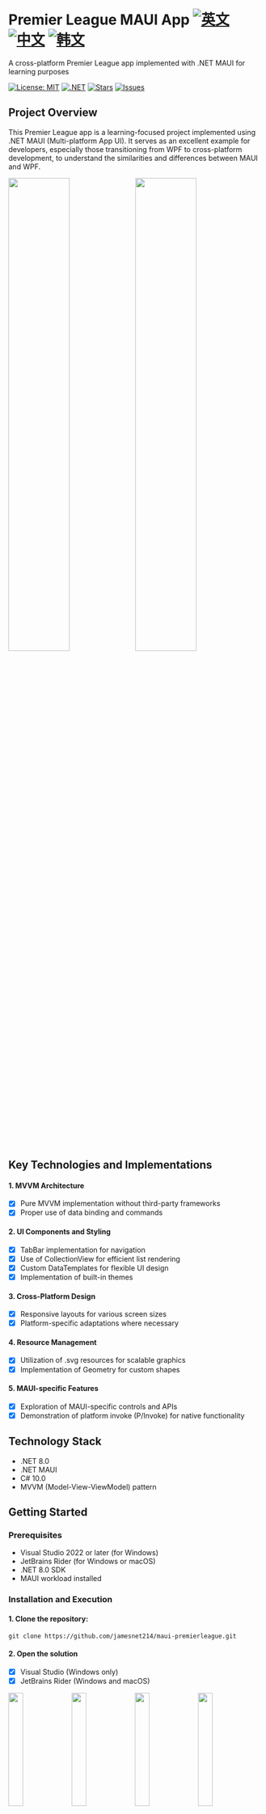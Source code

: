 # Premier League MAUI App  [![英文](https://img.shields.io/badge/Language-English-blue.svg)](README.md) [![中文](https://img.shields.io/badge/Language-中文-red.svg)](README.zh-CN.md) [![韩文](https://img.shields.io/badge/Language-한국어-green.svg)](README.ko.md)

A cross-platform Premier League app implemented with .NET MAUI for learning purposes

[![License: MIT](https://img.shields.io/badge/License-MIT-yellow.svg)](https://opensource.org/licenses/MIT)
[![.NET](https://img.shields.io/badge/.NET-8.0-blue.svg)](https://dotnet.microsoft.com/download)
[![Stars](https://img.shields.io/github/stars/jamesnet214/maui-premierleague.svg)](https://github.com/jamesnet214/maui-premierleague/stargazers)
[![Issues](https://img.shields.io/github/issues/jamesnet214/maui-premierleague.svg)](https://github.com/jamesnet214/maui-premierleague/issues)

## Project Overview

This Premier League app is a learning-focused project implemented using .NET MAUI (Multi-platform App UI). It serves as an excellent example for developers, especially those transitioning from WPF to cross-platform development, to understand the similarities and differences between MAUI and WPF.

<img src="https://github.com/user-attachments/assets/015ed49e-77b7-463f-976e-04f84c949a58" width="49%"/>
<img src="https://github.com/user-attachments/assets/015ed49e-77b7-463f-976e-04f84c949a58" width="49%"/>

## Key Technologies and Implementations

#### 1. MVVM Architecture
- [x] Pure MVVM implementation without third-party frameworks
- [x] Proper use of data binding and commands

#### 2. UI Components and Styling
- [x] TabBar implementation for navigation
- [x] Use of CollectionView for efficient list rendering
- [x] Custom DataTemplates for flexible UI design
- [x] Implementation of built-in themes

#### 3. Cross-Platform Design
- [x] Responsive layouts for various screen sizes
- [x] Platform-specific adaptations where necessary

#### 4. Resource Management
- [x] Utilization of .svg resources for scalable graphics
- [x] Implementation of Geometry for custom shapes

#### 5. MAUI-specific Features
- [x] Exploration of MAUI-specific controls and APIs
- [x] Demonstration of platform invoke (P/Invoke) for native functionality

## Technology Stack
- .NET 8.0
- .NET MAUI
- C# 10.0
- MVVM (Model-View-ViewModel) pattern

## Getting Started

### Prerequisites
- Visual Studio 2022 or later (for Windows)
- JetBrains Rider (for Windows or macOS)
- .NET 8.0 SDK
- MAUI workload installed

### Installation and Execution
#### 1. Clone the repository:

```
git clone https://github.com/jamesnet214/maui-premierleague.git
```

#### 2. Open the solution
- [x] Visual Studio (Windows only)
- [x] JetBrains Rider (Windows and macOS)

<img src="https://github.com/user-attachments/assets/af70f422-7057-4e77-a54d-042ee8358d2a" width="24%"/>
<img src="https://github.com/user-attachments/assets/e4feaa10-a107-4b58-8d13-1d8be620ec62" width="24%"/>
<img src="https://github.com/user-attachments/assets/5ff487f6-55e4-43e1-9abf-f8d419ee6943" width="24%"/>
<img src="https://github.com/user-attachments/assets/153143f8-2e76-4dca-b056-2a405aaf6a78" width="24%"/>

#### 3. Build and Run
- [x] Windows 11
- [x] macOS
- [x] iOS (via simulator or physical device)
- [x] Android (via emulator or physical device)

## Learning Points for WPF Developers

1. **Familiar XAML**: MAUI uses XAML, making it easier for WPF developers to transition.
2. **Cross-Platform Considerations**: Learn how to design UIs that work across different platforms.
3. **Mobile-First Approach**: Understand the shift from desktop-centric to mobile-first design.
4. **Performance Optimization**: Explore techniques for optimizing app performance on mobile devices.
5. **Platform-Specific Features**: Learn how to implement platform-specific features while maintaining a shared codebase.

## Project Structure

- **Views**: Contains XAML pages and user controls
- **ViewModels**: Implements the presentation logic
- **Models**: Defines data models and business logic
- **Services**: Includes data access and other services
- **Resources**: Stores shared resources like styles and images

## Contributing

If you'd like to contribute to improving the project, please send a Pull Request. All forms of contribution are welcome!

## License

This project is distributed under the MIT license. For more details, please refer to the [LICENSE](https://github.com/jamesnet214/maui-premierleague/blob/main/LICENSE) file.

## Contact
- Website: https://jamesnet.dev
- Email: james@jamesnet.dev, vickyqu115@hotmail.com

Explore the world of cross-platform development with MAUI through this Premier League app!

## Additional Resources

[.NET Conf 2022.09 by .NET Dev](https://www.youtube.com/watch?v=Z6Z3qgHYaOg&t=16427s)
